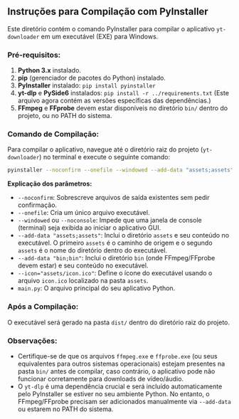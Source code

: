 ## Instruções para Compilação com PyInstaller

Este diretório contém o comando PyInstaller para compilar o aplicativo `yt-downloader` em um executável (EXE) para Windows.

### Pré-requisitos:

1.  **Python 3.x** instalado.
2.  **pip** (gerenciador de pacotes do Python) instalado.
3.  **PyInstaller** instalado: `pip install pyinstaller`
4.  **yt-dlp** e **PySide6** instalados: `pip install -r ../requirements.txt` (Este arquivo agora contém as versões específicas das dependências.)
5.  **FFmpeg** e **FFprobe** devem estar disponíveis no diretório `bin/` dentro do projeto, ou no PATH do sistema.

### Comando de Compilação:

Para compilar o aplicativo, navegue até o diretório raiz do projeto (`yt-downloader`) no terminal e execute o seguinte comando:

```bash
pyinstaller --noconfirm --onefile --windowed --add-data "assets;assets" --add-data "bin;bin" --icon="assets/icon.ico" main.py
```

**Explicação dos parâmetros:**

*   `--noconfirm`: Sobrescreve arquivos de saída existentes sem pedir confirmação.
*   `--onefile`: Cria um único arquivo executável.
*   `--windowed` ou `--noconsole`: Impede que uma janela de console (terminal) seja exibida ao iniciar o aplicativo GUI.
*   `--add-data "assets;assets"`: Inclui o diretório `assets` e seu conteúdo no executável. O primeiro `assets` é o caminho de origem e o segundo `assets` é o nome do diretório dentro do executável.
*   `--add-data "bin;bin"`: Inclui o diretório `bin` (onde FFmpeg/FFprobe devem estar) e seu conteúdo no executável.
*   `--icon="assets/icon.ico"`: Define o ícone do executável usando o arquivo `icon.ico` localizado na pasta `assets`.
*   `main.py`: O arquivo principal do seu aplicativo Python.

### Após a Compilação:

O executável será gerado na pasta `dist/` dentro do diretório raiz do projeto.

### Observações:

*   Certifique-se de que os arquivos `ffmpeg.exe` e `ffprobe.exe` (ou seus equivalentes para outros sistemas operacionais) estejam presentes na pasta `bin/` antes de compilar, caso contrário, o aplicativo pode não funcionar corretamente para downloads de vídeo/áudio.
*   O `yt-dlp` é uma dependência crucial e será incluído automaticamente pelo PyInstaller se estiver no seu ambiente Python. No entanto, o FFmpeg/FFprobe precisam ser adicionados manualmente via `--add-data` ou estarem no PATH do sistema.


